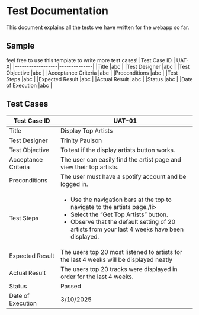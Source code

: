 # Test Documentation
This document explains all the tests we have written for the webapp so far.

## Sample
feel free to use this template to write more test cases!
|Test Case ID      | UAT-X|
|------------------|--------------|
|Title |abc |
|Test Designer |abc |
|Test Objective |abc |
|Acceptance Criteria |abc |
|Preconditions |abc |
|Test Steps |abc |
|Expected Result |abc |
|Actual Result |abc |
|Status |abc |
|Date of Execution |abc |

## Test Cases
|Test Case ID      | UAT-01|
|------------------|--------------|
|Title |Display Top Artists|
|Test Designer |Trinity Paulson |
|Test Objective |To test if the display artists button works. |
|Acceptance Criteria |The user can easily find the artist page and view their top artists. |
|Preconditions |The user must have a spotify account and be logged in. |
| Test Steps | <ul><li>Use the navigation bars at the top to navigate to the artists page./li><li>Select the “Get Top Artists” button.</li><li>Observe that the default setting of 20 artists from your last 4 weeks have been displayed.</li></ul> |
|Expected Result |The users top 20 most listened to artists for the last 4 weeks will be displayed neatly|
|Actual Result |The users top 20 tracks were displayed in order for the last 4 weeks. |
|Status |Passed |
|Date of Execution |3/10/2025 |
